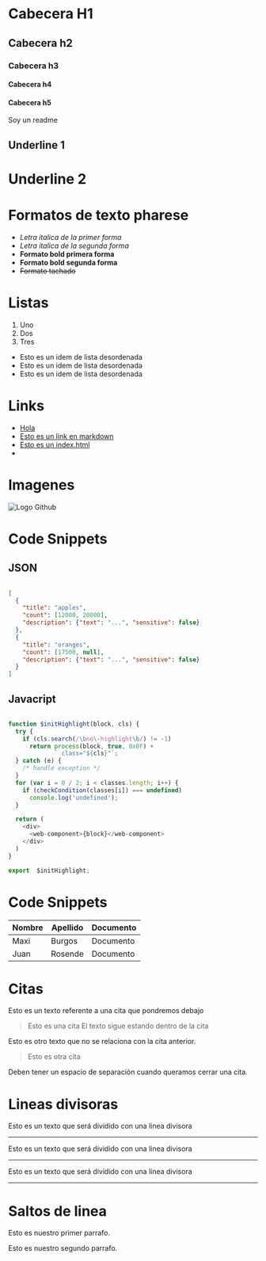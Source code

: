 # Cabecera H1
## Cabecera h2
### Cabecera h3
#### Cabecera h4
#### Cabecera h5
Soy un readme 

Underline 1
---------------

Underline 2
================

# Formatos de texto pharese
- *Letra italica de la primer forma*
- _Letra italica de la segunda forma_
- **Formato bold primera forma**
- __Formato bold segunda forma__
- ~~Formato tachado~~

# Listas

1. Uno
2. Dos
3. Tres 

- Esto es un idem de lista desordenada
- Esto es un idem de lista desordenada
- Esto es un idem de lista desordenada

# Links
 - <a href="#" > Hola </a>
 - [Esto es un link en markdown](http://www.google.cl)
  - [Esto es un index.html](index.html)
 - 

# Imagenes
![Logo Github](https://1000marcas.net/wp-content/uploads/2020/02/GitHub-logo-1.jpg)


# Code Snippets
JSON
---------------

````JSON

[
  {
    "title": "apples",
    "count": [12000, 20000],
    "description": {"text": "...", "sensitive": false}
  },
  {
    "title": "oranges",
    "count": [17500, null],
    "description": {"text": "...", "sensitive": false}
  }
]

````
Javacript
---------------
````Javascript

function $initHighlight(block, cls) {
  try {
    if (cls.search(/\bno\-highlight\b/) != -1)
      return process(block, true, 0x0F) +
             ` class="${cls}"`;
  } catch (e) {
    /* handle exception */
  }
  for (var i = 0 / 2; i < classes.length; i++) {
    if (checkCondition(classes[i]) === undefined)
      console.log('undefined');
  }

  return (
    <div>
      <web-component>{block}</web-component>
    </div>
  )
}

export  $initHighlight;

````
# Code Snippets

|Nombre|Apellido|Documento|
|------|--------|---------|
|Maxi|Burgos|Documento|
|Juan|Rosende|Documento|

# Citas

Esto es un texto referente a una cita que pondremos debajo


> Esto es una cita
El texto sigue estando dentro de la cita

Esto es otro texto que no se relaciona con la cita anterior. 

> Esto es otra cita


Deben tener un espacio de separación cuando queramos cerrar una cita.

# Lineas divisoras

Esto es un texto que será dividido con una linea divisora

---

Esto es un texto que será dividido con una linea divisora

***

Esto es un texto que será dividido con una linea divisora


---


# Saltos de linea

Esto es nuestro primer parrafo.

Esto es nuestro segundo parrafo.
